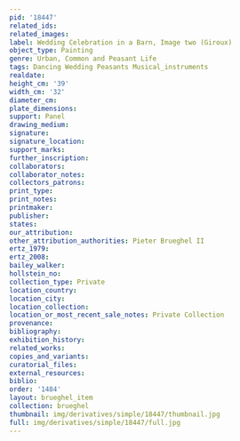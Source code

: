 ```yaml
---
pid: '18447'
related_ids: 
related_images: 
label: Wedding Celebration in a Barn, Image two (Giroux)
object_type: Painting
genre: Urban, Common and Peasant Life
tags: Dancing Wedding Peasants Musical_instruments
realdate: 
height_cm: '39'
width_cm: '32'
diameter_cm: 
plate_dimensions: 
support: Panel
drawing_medium: 
signature: 
signature_location: 
support_marks: 
further_inscription: 
collaborators: 
collaborator_notes: 
collectors_patrons: 
print_type: 
print_notes: 
printmaker: 
publisher: 
states: 
our_attribution: 
other_attribution_authorities: Pieter Brueghel II
ertz_1979: 
ertz_2008: 
bailey_walker: 
hollstein_no: 
collection_type: Private
location_country: 
location_city: 
location_collection: 
location_or_most_recent_sale_notes: Private Collection
provenance: 
bibliography: 
exhibition_history: 
related_works: 
copies_and_variants: 
curatorial_files: 
external_resources: 
biblio: 
order: '1484'
layout: brueghel_item
collection: brueghel
thumbnail: img/derivatives/simple/18447/thumbnail.jpg
full: img/derivatives/simple/18447/full.jpg
---
```

